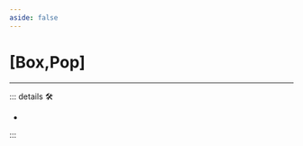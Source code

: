 ```yaml
---
aside: false
---
```

# <py>[<labor>Box</labor>,<motor>Pop</motor>]</py>

---

<!-- =================================================== -->
<!-- =================================================== -->
<!-- =================================================== -->
<!-- =================================================== -->
<!-- =================================================== -->
::: details 🛠

-

:::
